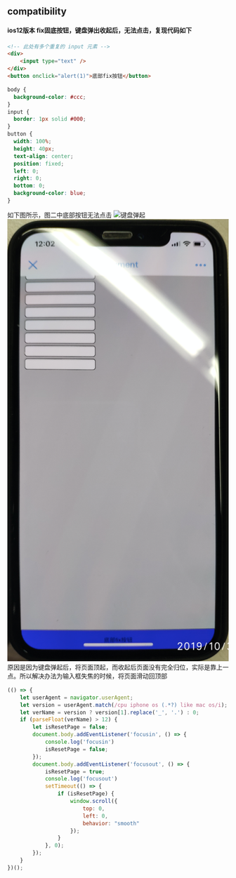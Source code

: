 ## compatibility
#### ios12版本 fix固底按钮，键盘弹出收起后，无法点击，复现代码如下
```html
<!-- 此处有多个重复的 input 元素 -->
<div>
    <input type="text" />
</div>
<button onclick="alert(1)">底部fix按钮</button>
```
```css
body {
  background-color: #ccc;
}
input {
  border: 1px solid #000;
}
button {
  width: 100%;
  height: 40px;
  text-align: center;
  position: fixed;
  left: 0;
  right: 0;
  bottom: 0;
  background-color: blue;
}
```
如下图所示，图二中底部按钮无法点击
![键盘弹起](./images/1-1.png)
![键盘收起](./images/1-2.png)
原因是因为键盘弹起后，将页面顶起，而收起后页面没有完全归位，实际是靠上一点。所以解决办法为输入框失焦的时候，将页面滑动回顶部
```js
(() => {
    let userAgent = navigator.userAgent;
    let version = userAgent.match(/cpu iphone os (.*?) like mac os/i);
    let verName = version ? version[1].replace('_', '.') : 0;
    if (parseFloat(verName) > 12) {
        let isResetPage = false;
        document.body.addEventListener('focusin', () => {
            console.log('focusin')
            isResetPage = false;
        });
        document.body.addEventListener('focusout', () => {
            isResetPage = true;
            console.log('focusout')
            setTimeout(() => {
                if (isResetPage) {
                    window.scroll({
                        top: 0,
                        left: 0,
                        behavior: "smooth"
                    });
                }
            }, 0);
        });
    }
})();
```